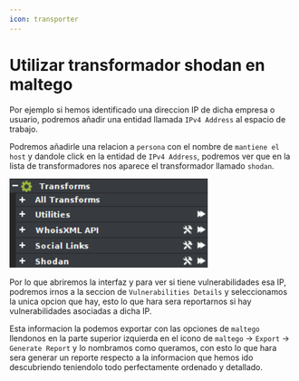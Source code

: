 ```yaml
---
icon: transporter
---
```


# Utilizar transformador shodan en maltego

Por ejemplo si hemos identificado una direccion IP de dicha empresa o usuario, podremos añadir una entidad llamada `IPv4 Address` al espacio de trabajo.

Podremos añadirle una relacion a `persona` con el nombre de `mantiene el host` y dandole click en la entidad de `IPv4 Address`, podremos ver que en la lista de transformadores nos aparece el transformador llamado `shodan`.

![](<../../../../.gitbook/assets/image (4) (1) (1) (1) (1) (1) (1) (1) (1) (1) (1) (1).png>)

Por lo que abriremos la interfaz y para ver si tiene vulnerabilidades esa IP, podremos irnos a la seccion de `Vulnerabilities Details` y seleccionamos la unica opcion que hay, esto lo que hara sera reportarnos si hay vulnerabilidades asociadas a dicha IP.

Esta informacion la podemos exportar con las opciones de `maltego` llendonos en la parte superior izquierda en el icono de `maltego` -> `Export` -> `Generate Report` y lo nombramos como queramos, con esto lo que hara sera generar un reporte respecto a la informacion que hemos ido descubriendo teniendolo todo perfectamente ordenado y detallado.
